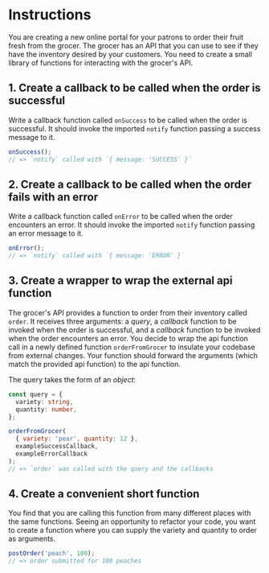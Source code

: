 # Instructions

You are creating a new online portal for your patrons to order their fruit fresh from the grocer. The grocer has an API that you can use to see if they have the inventory desired by your customers. You need to create a small library of functions for interacting with the grocer's API.

## 1. Create a callback to be called when the order is successful

Write a callback function called `onSuccess` to be called when the order is successful. It should invoke the imported `notify` function passing a success message to it.

```javascript
onSuccess();
// => `notify` called with `{ message: 'SUCCESS' }`
```

## 2. Create a callback to be called when the order fails with an error

Write a callback function called `onError` to be called when the order encounters an error. It should invoke the imported `notify` function passing an error message to it.

```javascript
onError();
// => `notify` called with `{ message: 'ERROR' }`
```

## 3. Create a wrapper to wrap the external api function

The grocer's API provides a function to order from their inventory called `order`. It receives three arguments: a _query_, a _callback_ function to be invoked when the order is successful, and a _callback_ function to be invoked when the order encounters an error. You decide to wrap the api function call in a newly defined function `orderFromGrocer` to insulate your codebase from external changes. Your function should forward the arguments (which match the provided api function) to the api function.

The query takes the form of an _object_:

```typescript
const query = {
  variety: string,
  quantity: number,
};
```

```javascript
orderFromGrocer(
  { variety: 'pear', quantity: 12 },
  exampleSuccessCallback,
  exampleErrorCallback
);
// => `order` was called with the query and the callbacks
```

## 4. Create a convenient short function

You find that you are calling this function from many different places with the same functions. Seeing an opportunity to refactor your code, you want to create a function where you can supply the variety and quantity to order as arguments.

```javascript
postOrder('peach', 100);
// => order submitted for 100 peaches
```
